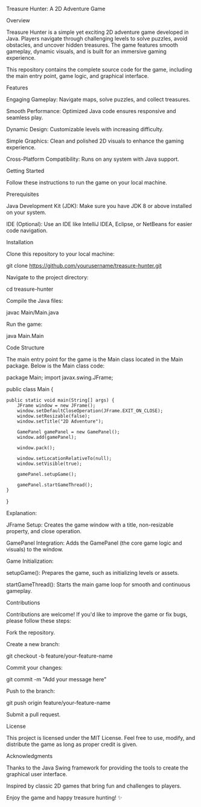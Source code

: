 Treasure Hunter: A 2D Adventure Game

Overview

Treasure Hunter is a simple yet exciting 2D adventure game developed in Java. Players navigate through challenging levels to solve puzzles, avoid obstacles, and uncover hidden treasures. The game features smooth gameplay, dynamic visuals, and is built for an immersive gaming experience.

This repository contains the complete source code for the game, including the main entry point, game logic, and graphical interface.

Features

Engaging Gameplay: Navigate maps, solve puzzles, and collect treasures.

Smooth Performance: Optimized Java code ensures responsive and seamless play.

Dynamic Design: Customizable levels with increasing difficulty.

Simple Graphics: Clean and polished 2D visuals to enhance the gaming experience.

Cross-Platform Compatibility: Runs on any system with Java support.

Getting Started

Follow these instructions to run the game on your local machine.

Prerequisites

Java Development Kit (JDK): Make sure you have JDK 8 or above installed on your system.

IDE (Optional): Use an IDE like IntelliJ IDEA, Eclipse, or NetBeans for easier code navigation.

Installation

Clone this repository to your local machine:

git clone https://github.com/yourusername/treasure-hunter.git

Navigate to the project directory:

cd treasure-hunter

Compile the Java files:

javac Main/Main.java

Run the game:

java Main.Main

Code Structure

The main entry point for the game is the Main class located in the Main package. Below is the Main class code:

package Main;
import javax.swing.JFrame;

public class Main {

    public static void main(String[] args) {
        JFrame window = new JFrame();
        window.setDefaultCloseOperation(JFrame.EXIT_ON_CLOSE);
        window.setResizable(false);
        window.setTitle("2D Adventure");
        
        GamePanel gamePanel = new GamePanel();
        window.add(gamePanel);
        
        window.pack();
        
        window.setLocationRelativeTo(null);
        window.setVisible(true);

        gamePanel.setupGame();
        
        gamePanel.startGameThread();
    }
}

Explanation:

JFrame Setup: Creates the game window with a title, non-resizable property, and close operation.

GamePanel Integration: Adds the GamePanel (the core game logic and visuals) to the window.

Game Initialization:

setupGame(): Prepares the game, such as initializing levels or assets.

startGameThread(): Starts the main game loop for smooth and continuous gameplay.

Contributions

Contributions are welcome! If you'd like to improve the game or fix bugs, please follow these steps:

Fork the repository.

Create a new branch:

git checkout -b feature/your-feature-name

Commit your changes:

git commit -m "Add your message here"

Push to the branch:

git push origin feature/your-feature-name

Submit a pull request.

License

This project is licensed under the MIT License. Feel free to use, modify, and distribute the game as long as proper credit is given.

Acknowledgments

Thanks to the Java Swing framework for providing the tools to create the graphical user interface.

Inspired by classic 2D games that bring fun and challenges to players.

Enjoy the game and happy treasure hunting! ✨

